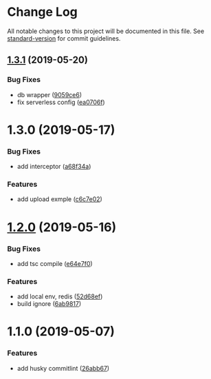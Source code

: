 # Change Log

All notable changes to this project will be documented in this file. See [standard-version](https://github.com/conventional-changelog/standard-version) for commit guidelines.

## [1.3.1](https://github.com/mhma-cookapps/example-typescript-express-serverless/compare/v1.3.0...v1.3.1) (2019-05-20)


### Bug Fixes

* db wrapper ([9059ce6](https://github.com/mhma-cookapps/example-typescript-express-serverless/commit/9059ce6))
* fix serverless config ([ea0706f](https://github.com/mhma-cookapps/example-typescript-express-serverless/commit/ea0706f))



# 1.3.0 (2019-05-17)


### Bug Fixes

* add interceptor ([a68f34a](http://192.168.0.204/playgrounds/theworld/commits/a68f34a))


### Features

* add upload exmple ([c6c7e02](http://192.168.0.204/playgrounds/theworld/commits/c6c7e02))



# [1.2.0](http://192.168.0.204/playgrounds/theworld/compare/v1.1.0...v1.2.0) (2019-05-16)


### Bug Fixes

* add tsc compile ([e64e7f0](http://192.168.0.204/playgrounds/theworld/commits/e64e7f0))


### Features

* add local env, redis ([52d68ef](http://192.168.0.204/playgrounds/theworld/commits/52d68ef))
* build ignore ([6ab9817](http://192.168.0.204/playgrounds/theworld/commits/6ab9817))



# 1.1.0 (2019-05-07)


### Features

* add husky commitlint ([26abb67](http://192.168.0.204/playgrounds/theworld/commits/26abb67))
